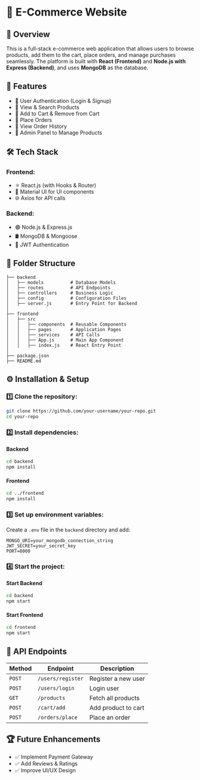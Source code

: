 # 🛒 E-Commerce Website

## 📌 Overview
This is a full-stack e-commerce web application that allows users to browse products, add them to the cart, place orders, and manage purchases seamlessly. The platform is built with **React (Frontend)** and **Node.js with Express (Backend)**, and uses **MongoDB** as the database.

## 🚀 Features
- 🔹 User Authentication (Login & Signup)
- 🔹 View & Search Products
- 🔹 Add to Cart & Remove from Cart
- 🔹 Place Orders
- 🔹 View Order History
- 🔹 Admin Panel to Manage Products

## 🛠️ Tech Stack
### **Frontend:**
- ⚛️ React.js (with Hooks & Router)
- 🎨 Material UI for UI components
- 🌐 Axios for API calls

### **Backend:**
- 🟢 Node.js & Express.js
- 🛢️ MongoDB & Mongoose
- 🔐 JWT Authentication

## 📂 Folder Structure
```
├── backend
│   ├── models          # Database Models
│   ├── routes          # API Endpoints
│   ├── controllers     # Business Logic
│   ├── config          # Configuration Files
│   ├── server.js       # Entry Point for Backend
│
├── frontend
│   ├── src
│   │   ├── components  # Reusable Components
│   │   ├── pages       # Application Pages
│   │   ├── services    # API Calls
│   │   ├── App.js      # Main App Component
│   │   ├── index.js    # React Entry Point
│
├── package.json
├── README.md
```

## ⚙️ Installation & Setup
### 1️⃣ Clone the repository:
```sh
git clone https://github.com/your-username/your-repo.git
cd your-repo
```
### 2️⃣ Install dependencies:
#### Backend
```sh
cd backend
npm install
```
#### Frontend
```sh
cd ../frontend
npm install
```

### 3️⃣ Set up environment variables:
Create a `.env` file in the `backend` directory and add:
```
MONGO_URI=your_mongodb_connection_string
JWT_SECRET=your_secret_key
PORT=8000
```

### 4️⃣ Start the project:
#### Start Backend
```sh
cd backend
npm start
```
#### Start Frontend
```sh
cd frontend
npm start
```

## 📌 API Endpoints
| Method | Endpoint | Description |
|--------|----------|------------|
| `POST` | `/users/register` | Register a new user |
| `POST` | `/users/login` | Login user |
| `GET` | `/products` | Fetch all products |
| `POST` | `/cart/add` | Add product to cart |
| `POST` | `/orders/place` | Place an order |

## 🏆 Future Enhancements
- ✅ Implement Payment Gateway
- ✅ Add Reviews & Ratings
- ✅ Improve UI/UX Design


